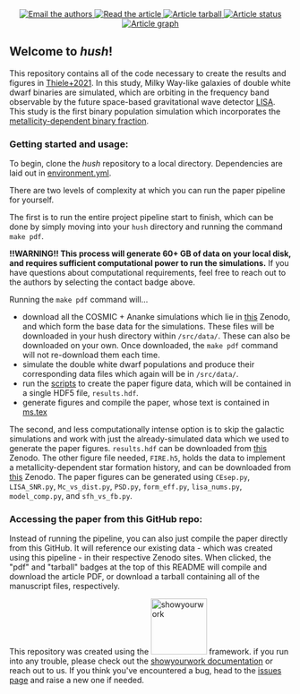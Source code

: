 <p align="center">
<a href="https://github.com/rodluger/showyourwork">
</a>
<br>
<br>
<a href="mailto:sarahgthiele@gmail.com?cc=kbreivik@flatironinstitute.org">
      <img src="https://img.shields.io/badge/contact-authors-blueviolet.svg?style=flat" alt="Email the authors"/>
</a>
<a href="https://github.com/katiebreivik/hush/raw/main-pdf/ms.pdf">
<img src="https://img.shields.io/badge/article-pdf-blue.svg?style=flat" alt="Read the article"/>
</a>
<a href="https://github.com/katiebreivik/hush/raw/main-pdf/arxiv.tar.gz">
<img src="https://img.shields.io/badge/article-tarball-blue.svg?style=flat" alt="Article tarball"/>
</a>
<a href="https://github.com/katiebreivik/hush/actions/workflows/showyourwork.yml">
<img src="https://github.com/katiebreivik/hush/actions/workflows/showyourwork.yml/badge.svg" alt="Article status"/>
</a>
<a href="https://github.com/katiebreivik/hush/raw/main-pdf/dag.pdf">
<img src="https://img.shields.io/badge/article-dag-blue.svg?style=flat" alt="Article graph"/>
</a>
</p>

## Welcome to _hush_!

This repository contains all of the code necessary to create the results and figures in [Thiele+2021](https://arxiv.org). In this study, Milky Way-like galaxies of double white dwarf binaries are simulated, which are orbiting in the frequency band observable by the future space-based gravitational wave detector [LISA](https://www.elisascience.org). This study is the first binary population simulation which incorporates the [metallicity-dependent binary fraction](https://iopscience.iop.org/article/10.3847/1538-4357/ab0d88). 

### Getting started and usage:

To begin, clone the _hush_ repository to a local directory. Dependencies are laid out in [environment.yml](https://github.com/katiebreivik/hush/blob/1eaf321cc5bc97dbc260139181cf2618bc16f833/environment.yml). 

There are two levels of complexity at which you can run the paper pipeline for yourself. 

The first is to run the entire project pipeline start to finish, which can be done by simply moving into your `hush` directory and running the command `make pdf`. 

__!!WARNING!! This process will generate 60+ GB of data on your local disk, and requires sufficient computational power to run the simulations.__ If you have questions about computational requirements, feel free to reach out to the authors by selecting the contact badge above.

Running the `make pdf` command will...
- download all the COSMIC + Ananke simulations which lie in [this](https://zenodo.org/record/5722451#.YZ152fHMLyg) Zenodo, and which form the base data for the simulations. These files will be downloaded in your hush directory within `/src/data/`. These can also be downloaded on your own. Once downloaded, the `make pdf` command will not re-download them each time.
- simulate the double white dwarf populations and produce their corresponding data files which again will be in `/src/data/`.
- run the [scripts](https://github.com/katiebreivik/hush/tree/main/src/figures) to create the paper figure data, which will be contained in a single HDF5 file, `results.hdf`.
- generate figures and compile the paper, whose text is contained in [ms.tex](https://github.com/katiebreivik/hush/blob/1eaf321cc5bc97dbc260139181cf2618bc16f833/src/ms.tex)

The second, and less computationally intense option is to skip the galactic simulations and work with just the already-simulated data which we used to generate the paper figures. `results.hdf` can be downloaded from [this](https://zenodo.org/record/5722715#.YaA2Sy0ZPOQ) Zenodo. The other figure file needed, `FIRE.h5`, holds the data to implement a metallicity-dependent star formation history, and can be downloaded from [this](https://zenodo.org/record/5722451#.YZ152fHMLyg) Zenodo. The paper figures can be generated using `CEsep.py`, `LISA_SNR.py`, `Mc_vs_dist.py`, `PSD.py`, `form_eff.py`, `lisa_nums.py`, `model_comp.py`, and `sfh_vs_fb.py`. 

### Accessing the paper from this GitHub repo:

Instead of running the pipeline, you can also just compile the paper directly from this GitHub. It will reference our existing data - which was created using this pipeline - in their respective Zenodo sites. When clicked, the "pdf" and "tarball" badges at the top of this README will compile and download the article PDF, or download a tarball containing all of the manuscript files, respectively.

This repository was created using the <img width = "100" src="https://raw.githubusercontent.com/rodluger/showyourwork/img/showyourwork.png" alt="showyourwork"/> framework. if you run into any trouble, please check out the [showyourwork documentation](https://showyourwork.readthedocs.io) or reach out to us. If you think you've encountered a bug, head to the [issues page](https://github.com/rodluger/showyourwork/issues) and raise a new one if needed.
